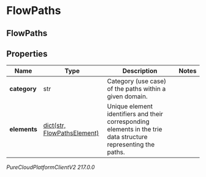 # FlowPaths

## FlowPaths

## Properties

|Name | Type | Description | Notes|
|------------ | ------------- | ------------- | -------------|
| **category** | str | Category (use case) of the paths within a given domain. | |
| **elements** | [dict(str, FlowPathsElement)](FlowPathsElement) | Unique element identifiers and their corresponding elements in the trie data structure representing the paths. | |



_PureCloudPlatformClientV2 217.0.0_
